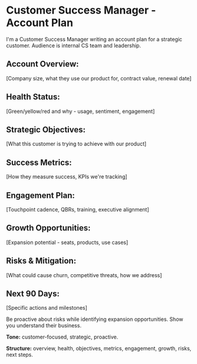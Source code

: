 # Customer Success Manager - Account Plan

I'm a Customer Success Manager writing an account plan for a strategic customer. Audience is internal CS team and leadership.

## Account Overview:
[Company size, what they use our product for, contract value, renewal date]

## Health Status:
[Green/yellow/red and why - usage, sentiment, engagement]

## Strategic Objectives:
[What this customer is trying to achieve with our product]

## Success Metrics:
[How they measure success, KPIs we're tracking]

## Engagement Plan:
[Touchpoint cadence, QBRs, training, executive alignment]

## Growth Opportunities:
[Expansion potential - seats, products, use cases]

## Risks & Mitigation:
[What could cause churn, competitive threats, how we address]

## Next 90 Days:
[Specific actions and milestones]

Be proactive about risks while identifying expansion opportunities. Show you understand their business.

**Tone:** customer-focused, strategic, proactive.

**Structure:** overview, health, objectives, metrics, engagement, growth, risks, next steps.

